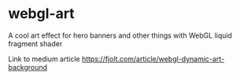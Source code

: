 # webgl-art
A cool art effect for hero banners and other things with WebGL liquid fragment shader

Link to medium article https://fjolt.com/article/webgl-dynamic-art-background